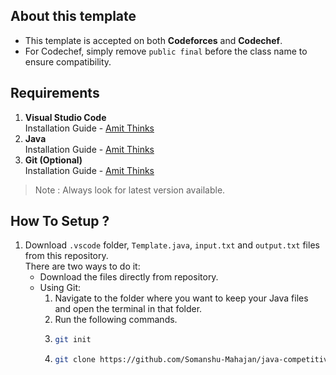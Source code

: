 ## About this template
- This template is accepted on both <b>Codeforces</b> and <b>Codechef</b>.
- For Codechef, simply remove <code>public final</code> before the class name to ensure compatibility.

## Requirements
1. <b>Visual Studio Code</b><br>
   Installation Guide - <a href="https://www.youtube.com/watch?v=DoLYVXR9SSc">Amit Thinks</a>
2. <b>Java</b><br>
   Installation Guide - <a href="https://www.youtube.com/watch?v=3qC3MdyyXeY">Amit Thinks</a>
3. <b>Git (Optional)</b><br>
   Installation Guide - <a href="https://www.youtube.com/watch?v=t2-l3WvWvqg">Amit Thinks</a>
> Note : Always look for latest version available.

## How To Setup ?
1. Download <code>.vscode</code> folder, <code>Template.java</code>, <code>input.txt</code> and <code>output.txt</code> files from this repository.<br>
   There are two ways to do it:
   - Download the files directly from repository.
   - Using Git:<br>
     1. Navigate to the folder where you want to keep your Java files and open the terminal in that folder.
     2. Run the following commands.
     3. ```bash
        git init
        ```
     4. ```bash
        git clone https://github.com/Somanshu-Mahajan/java-competitive-programming-template.git
        ```
     
